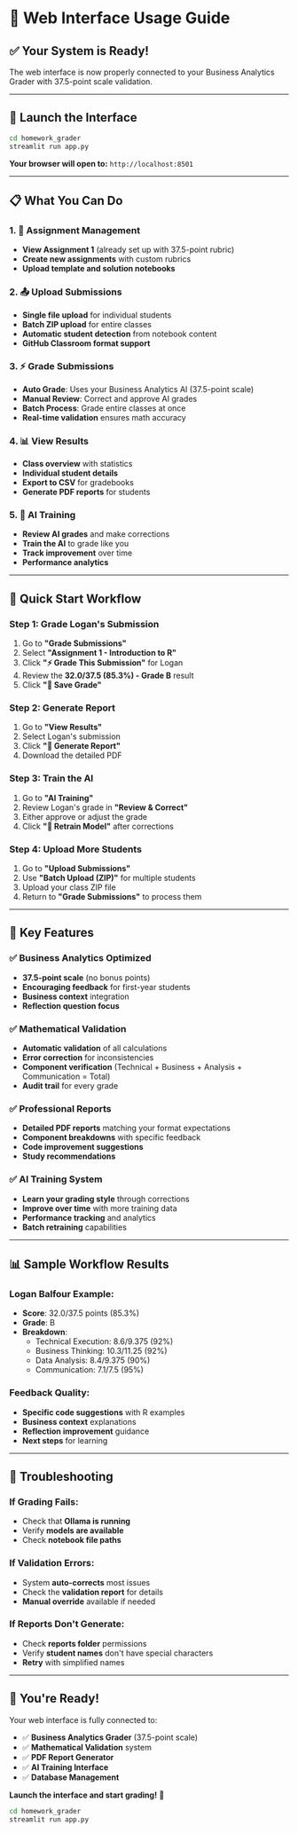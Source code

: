 # 🚀 **Web Interface Usage Guide**

## **✅ Your System is Ready!**

The web interface is now properly connected to your Business Analytics Grader with 37.5-point scale validation.

---

## **🚀 Launch the Interface**

```bash
cd homework_grader
streamlit run app.py
```

**Your browser will open to:** `http://localhost:8501`

---

## **📋 What You Can Do**

### **1. 📝 Assignment Management**
- **View Assignment 1** (already set up with 37.5-point rubric)
- **Create new assignments** with custom rubrics
- **Upload template and solution notebooks**

### **2. 📤 Upload Submissions**
- **Single file upload** for individual students
- **Batch ZIP upload** for entire classes
- **Automatic student detection** from notebook content
- **GitHub Classroom format support**

### **3. ⚡ Grade Submissions**
- **Auto Grade**: Uses your Business Analytics AI (37.5-point scale)
- **Manual Review**: Correct and approve AI grades
- **Batch Process**: Grade entire classes at once
- **Real-time validation** ensures math accuracy

### **4. 📊 View Results**
- **Class overview** with statistics
- **Individual student details**
- **Export to CSV** for gradebooks
- **Generate PDF reports** for students

### **5. 🎯 AI Training**
- **Review AI grades** and make corrections
- **Train the AI** to grade like you
- **Track improvement** over time
- **Performance analytics**

---

## **🎯 Quick Start Workflow**

### **Step 1: Grade Logan's Submission**
1. Go to **"Grade Submissions"**
2. Select **"Assignment 1 - Introduction to R"**
3. Click **"⚡ Grade This Submission"** for Logan
4. Review the **32.0/37.5 (85.3%) - Grade B** result
5. Click **"💾 Save Grade"**

### **Step 2: Generate Report**
1. Go to **"View Results"**
2. Select Logan's submission
3. Click **"📝 Generate Report"**
4. Download the detailed PDF

### **Step 3: Train the AI**
1. Go to **"AI Training"**
2. Review Logan's grade in **"Review & Correct"**
3. Either approve or adjust the grade
4. Click **"🔄 Retrain Model"** after corrections

### **Step 4: Upload More Students**
1. Go to **"Upload Submissions"**
2. Use **"Batch Upload (ZIP)"** for multiple students
3. Upload your class ZIP file
4. Return to **"Grade Submissions"** to process them

---

## **🎯 Key Features**

### **✅ Business Analytics Optimized**
- **37.5-point scale** (no bonus points)
- **Encouraging feedback** for first-year students
- **Business context** integration
- **Reflection question focus**

### **✅ Mathematical Validation**
- **Automatic validation** of all calculations
- **Error correction** for inconsistencies
- **Component verification** (Technical + Business + Analysis + Communication = Total)
- **Audit trail** for every grade

### **✅ Professional Reports**
- **Detailed PDF reports** matching your format expectations
- **Component breakdowns** with specific feedback
- **Code improvement suggestions**
- **Study recommendations**

### **✅ AI Training System**
- **Learn your grading style** through corrections
- **Improve over time** with more training data
- **Performance tracking** and analytics
- **Batch retraining** capabilities

---

## **📊 Sample Workflow Results**

### **Logan Balfour Example:**
- **Score**: 32.0/37.5 points (85.3%)
- **Grade**: B
- **Breakdown**:
  - Technical Execution: 8.6/9.375 (92%)
  - Business Thinking: 10.3/11.25 (92%)
  - Data Analysis: 8.4/9.375 (90%)
  - Communication: 7.1/7.5 (95%)

### **Feedback Quality:**
- **Specific code suggestions** with R examples
- **Business context** explanations
- **Reflection improvement** guidance
- **Next steps** for learning

---

## **🔧 Troubleshooting**

### **If Grading Fails:**
- Check that **Ollama is running**
- Verify **models are available**
- Check **notebook file paths**

### **If Validation Errors:**
- System **auto-corrects** most issues
- Check the **validation report** for details
- **Manual override** available if needed

### **If Reports Don't Generate:**
- Check **reports folder** permissions
- Verify **student names** don't have special characters
- **Retry** with simplified names

---

## **🎉 You're Ready!**

Your web interface is fully connected to:
- ✅ **Business Analytics Grader** (37.5-point scale)
- ✅ **Mathematical Validation** system
- ✅ **PDF Report Generator**
- ✅ **AI Training Interface**
- ✅ **Database Management**

**Launch the interface and start grading!** 🚀

```bash
cd homework_grader
streamlit run app.py
```